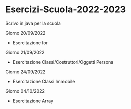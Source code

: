 # Esercizi-Scuola-2022-2023
Scrivo in java per la scuola

Giorno 20/09/2022
  - Esercitazione for

Giorno 21/09/2022
  - Esercitazione Classi/Costruttori/Oggetti Persona
  
Giorno 24/09/2022
  - Esercitazione Classi Immobile

Giorno 04/10/2022
  - Esercitazione Array
